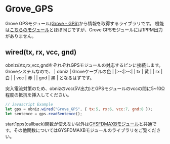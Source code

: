 # Grove_GPS


Grove GPSモジュール[(Grove - GPS)](https://www.seeedstudio.com/Grove-GPS-p-959.html)から情報を取得するライブラリです。
機能は[こちらのモジュール](https://obniz.io/ja/sdk/parts/GYSFDMAXB/README.md)とほぼ同じですが、Grove GPSモジュールには1PPM出力がありません。

## wired(tx, rx, vcc, gnd)

obnizのtx,rx,vcc,gndをぞれぞれGPSモジュールの対応するピンに接続します。
Groveシステムなので、
| obniz | Groveケーブルの色 |
|:--:|:--:|
| tx | 黄 |
| rx | 白 |
| vcc | 赤 |
| gnd | 黒 |
となるはずです。

突入電流対策のため、obnizのvcc(5V出力)とGPSモジュールのvccの間に5~10Ω程度の抵抗を挿入してください。

```javascript
// Javascript Example
let gps = obniz.wired("Grove_GPS", { tx:5, rx:6, vcc:7, gnd:8 });
let sentence = gps.readSentence();
```

start1pps(callback)関数が使えない以外は[GYSFDMAXBモジュール](https://obniz.io/ja/sdk/parts/GYSFDMAXB/README.md)と共通です。その他関数についてはGYSFDMAXBモジュールのライブラリをご覧ください。
